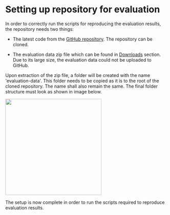 # Setting up repository for evaluation

In order to correctly run the scripts for reproducing the evaluation results, the repository needs two things:

- The latest code from the [GitHub repository](https://github.com/moeezmalik/Lightning-Table). The repository can be cloned.

- The evaluation data zip file which can be found in [Downloads](../../downloads/index.md) section. Due to its large size, the evaluation data could not be uploaded to GitHub.

Upon extraction of the zip file, a folder will be created with the name 'evaluation-data'. This folder needs to be copied as it is to the root of the cloned repository. The name shall also remain the same. The final folder structure must look as shown in image below.

<img src="../../../assets/evaluation-folder-structure.png" width="300">

The setup is now complete in order to run the scripts required to reproduce evaluation results.